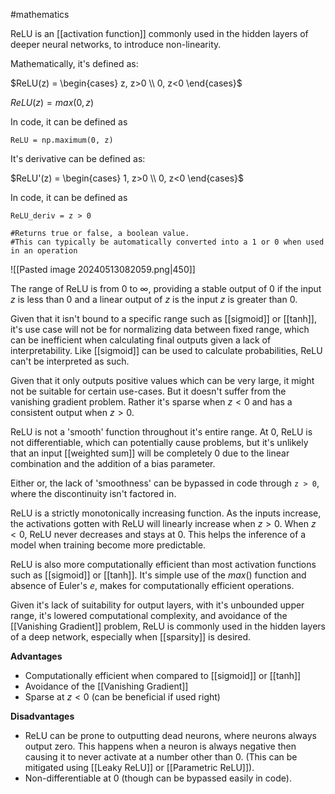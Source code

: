 #mathematics 

ReLU is an [[activation function]] commonly used in the hidden layers of deeper neural networks, to introduce non-linearity.

Mathematically, it's defined as:

$ReLU(z) = \begin{cases} z, z>0 \\ 0, z<0 \end{cases}$

$ReLU(z) = max(0, z)$

In code, it can be defined as

```
ReLU = np.maximum(0, z)
```

It's derivative can be defined as:

$ReLU'(z) = \begin{cases} 1, z>0 \\ 0, z<0 \end{cases}$

In code, it can be defined as

```
ReLU_deriv = z > 0 

#Returns true or false, a boolean value. 
#This can typically be automatically converted into a 1 or 0 when used in an operation
```

![[Pasted image 20240513082059.png|450]]


The range of ReLU is from $0$ to $\infty$, providing a stable output of $0$ if the input $z$ is less than $0$ and a linear output of $z$ is the input $z$ is greater than $0$. 

Given that it isn't bound to a specific range such as [[sigmoid]] or [[tanh]], it's use case will not be for normalizing data between fixed range, which can be inefficient when calculating final outputs given a lack of interpretability. Like [[sigmoid]] can be used to calculate probabilities, ReLU can't be interpreted as such.

Given that it only outputs positive values which can be very large, it might not be suitable for certain use-cases. But it doesn't suffer from the vanishing gradient problem. Rather it's sparse when $z < 0$ and has a consistent output when $z > 0$.

ReLU is not a 'smooth' function throughout it's entire range. At $0$, ReLU is not differentiable, which can potentially cause problems, but it's unlikely that an input [[weighted sum]] will be completely 0 due to the linear combination and the addition of a bias parameter.

Either or, the lack of 'smoothness' can be bypassed in code through `z > 0`, where the discontinuity isn't factored in.

ReLU is a strictly monotonically increasing function. As the inputs increase, the activations gotten with ReLU will linearly increase when $z > 0$. When $z<0$, ReLU never decreases and stays at $0$. This helps the inference of a model when training become more predictable.

ReLU is also more computationally efficient than most activation functions such as [[sigmoid]] or [[tanh]]. It's simple use of the $max()$ function and absence of Euler's $e$, makes for computationally efficient operations.

Given it's lack of suitability for output layers, with it's unbounded upper range, it's lowered computational complexity, and avoidance of the [[Vanishing Gradient]] problem, ReLU is commonly used in the hidden layers of a deep network, especially when [[sparsity]] is desired.


**Advantages**
- Computationally efficient when compared to [[sigmoid]] or [[tanh]]
- Avoidance of the [[Vanishing Gradient]]
- Sparse at $z<0$ (can be beneficial if used right)


**Disadvantages**
- ReLU can be prone to outputting dead neurons, where neurons always output zero. This happens when a neuron is always negative then causing it to never activate at a number other than $0$. (This can be mitigated using [[Leaky ReLU]] or [[Parametric ReLU]]).
- Non-differentiable at $0$ (though can be bypassed easily in code).